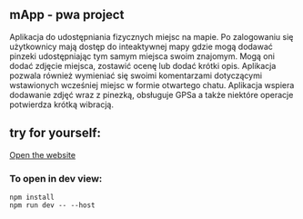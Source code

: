 ## mApp - pwa project

Aplikacja do udostępniania fizycznych miejsc na mapie. 
Po zalogowaniu się użytkownicy mają dostęp do inteaktywnej mapy gdzie mogą dodawać pinzeki udostępniając tym samym miejsca swoim znajomym. 
Mogą oni dodać zdjęcie miejsca, zostawić ocenę lub dodać krótki opis. 
Aplikacja pozwala również wymieniać się swoimi komentarzami dotyczącymi wstawionych wcześniej miejsc w formie otwartego chatu.
Aplikacja wspiera dodawanie zdjęć wraz z pinezką, obsługuje GPSa a także niektóre operacje potwierdza krótką wibracją.

## try for yourself:
[Open the website](https://mapp-32c9c.web.app/)

### To open in dev view:

```console
npm install
npm run dev -- --host
```
